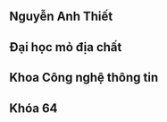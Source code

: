 <!DOCTYPE html>
<html lang="en">
<head>
    <meta charset="UTF-8">
    <meta http-equiv="X-UA-Compatible" content="IE=edge">
    <meta name="viewport" content="width=device-width, initial-scale=1.0">
    <title>Document</title>
</head>
<body>
    <h2>Nguyễn Anh Thiết</h2>
    <h2>Đại học mỏ địa chất</h2>
    <h2>Khoa Công nghệ thông tin</h2>
    <h2>Khóa 64</h2>
</body>
</html>

